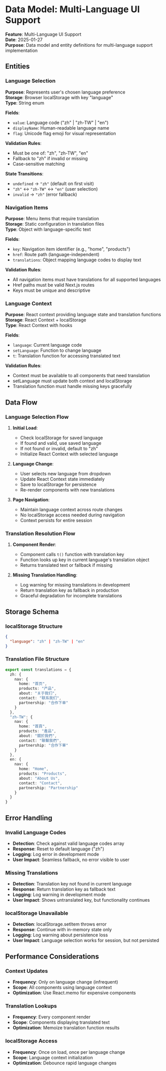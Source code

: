 # Data Model: Multi-Language UI Support

**Feature**: Multi-Language UI Support  
**Date**: 2025-01-27  
**Purpose**: Data model and entity definitions for multi-language support implementation

## Entities

### Language Selection

**Purpose**: Represents user's chosen language preference  
**Storage**: Browser localStorage with key "language"  
**Type**: String enum

**Fields**:
- `value`: Language code ("zh" | "zh-TW" | "en")
- `displayName`: Human-readable language name
- `flag`: Unicode flag emoji for visual representation

**Validation Rules**:
- Must be one of: "zh", "zh-TW", "en"
- Fallback to "zh" if invalid or missing
- Case-sensitive matching

**State Transitions**:
- `undefined` → `"zh"` (default on first visit)
- `"zh"` ↔ `"zh-TW"` ↔ `"en"` (user selection)
- `invalid` → `"zh"` (error fallback)

### Navigation Items

**Purpose**: Menu items that require translation  
**Storage**: Static configuration in translation files  
**Type**: Object with language-specific text

**Fields**:
- `key`: Navigation item identifier (e.g., "home", "products")
- `href`: Route path (language-independent)
- `translations`: Object mapping language codes to display text

**Validation Rules**:
- All navigation items must have translations for all supported languages
- Href paths must be valid Next.js routes
- Keys must be unique and descriptive

### Language Context

**Purpose**: React context providing language state and translation functions  
**Storage**: React Context + localStorage  
**Type**: React Context with hooks

**Fields**:
- `language`: Current language code
- `setLanguage`: Function to change language
- `t`: Translation function for accessing translated text

**Validation Rules**:
- Context must be available to all components that need translation
- setLanguage must update both context and localStorage
- Translation function must handle missing keys gracefully

## Data Flow

### Language Selection Flow

1. **Initial Load**:
   - Check localStorage for saved language
   - If found and valid, use saved language
   - If not found or invalid, default to "zh"
   - Initialize React Context with selected language

2. **Language Change**:
   - User selects new language from dropdown
   - Update React Context state immediately
   - Save to localStorage for persistence
   - Re-render components with new translations

3. **Page Navigation**:
   - Maintain language context across route changes
   - No localStorage access needed during navigation
   - Context persists for entire session

### Translation Resolution Flow

1. **Component Render**:
   - Component calls `t()` function with translation key
   - Function looks up key in current language's translation object
   - Returns translated text or fallback if missing

2. **Missing Translation Handling**:
   - Log warning for missing translations in development
   - Return translation key as fallback in production
   - Graceful degradation for incomplete translations

## Storage Schema

### localStorage Structure

```json
{
  "language": "zh" | "zh-TW" | "en"
}
```

### Translation File Structure

```typescript
export const translations = {
  zh: {
    nav: {
      home: "首页",
      products: "产品",
      about: "关于我们",
      contact: "联系我们",
      partnership: "合作下单"
    }
  },
  "zh-TW": {
    nav: {
      home: "首頁",
      products: "產品", 
      about: "關於我們",
      contact: "聯繫我們",
      partnership: "合作下單"
    }
  },
  en: {
    nav: {
      home: "Home",
      products: "Products",
      about: "About Us", 
      contact: "Contact",
      partnership: "Partnership"
    }
  }
}
```

## Error Handling

### Invalid Language Codes
- **Detection**: Check against valid language codes array
- **Response**: Reset to default language ("zh")
- **Logging**: Log error in development mode
- **User Impact**: Seamless fallback, no error visible to user

### Missing Translations
- **Detection**: Translation key not found in current language
- **Response**: Return translation key as fallback text
- **Logging**: Log warning in development mode
- **User Impact**: Shows untranslated key, but functionality continues

### localStorage Unavailable
- **Detection**: localStorage.setItem throws error
- **Response**: Continue with in-memory state only
- **Logging**: Log warning about persistence loss
- **User Impact**: Language selection works for session, but not persisted

## Performance Considerations

### Context Updates
- **Frequency**: Only on language change (infrequent)
- **Scope**: All components using language context
- **Optimization**: Use React.memo for expensive components

### Translation Lookups
- **Frequency**: Every component render
- **Scope**: Components displaying translated text
- **Optimization**: Memoize translation function results

### localStorage Access
- **Frequency**: Once on load, once per language change
- **Scope**: Language context initialization
- **Optimization**: Debounce rapid language changes
